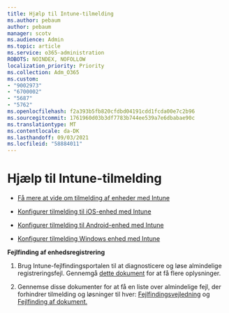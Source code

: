```yaml
---
title: Hjælp til Intune-tilmelding
ms.author: pebaum
author: pebaum
manager: scotv
ms.audience: Admin
ms.topic: article
ms.service: o365-administration
ROBOTS: NOINDEX, NOFOLLOW
localization_priority: Priority
ms.collection: Adm_O365
ms.custom:
- "9002973"
- "6700002"
- "5687"
- "5762"
ms.openlocfilehash: f2a393b5fb820cfdbd04191cdd1fcda00e7c2b96
ms.sourcegitcommit: 1761960d03b3df7783b744ee539a7e6dbabae90c
ms.translationtype: MT
ms.contentlocale: da-DK
ms.lasthandoff: 09/03/2021
ms.locfileid: "58884011"
---
```

# <a name="help-with-intune-enrollment"></a>Hjælp til Intune-tilmelding


- [Få mere at vide om tilmelding af enheder med Intune](https://docs.microsoft.com/intune/device-enrollment)

- [Konfigurer tilmelding til iOS-enhed med Intune](https://docs.microsoft.com/intune/ios-enroll)

- [Konfigurer tilmelding til Android-enhed med Intune](https://docs.microsoft.com/intune/android-enroll)

- [Konfigurer tilmelding Windows enhed med Intune](https://docs.microsoft.com/intune/windows-enroll)

**Fejlfinding af enhedsregistrering**

1. Brug Intune-fejlfindingsportalen til at diagnosticere og løse almindelige registreringsfejl. Gennemgå [dette dokument](https://docs.microsoft.com/intune/help-desk-operators) for at få flere oplysninger.

2. Gennemse disse dokumenter for at få en liste over almindelige fejl, der forhindrer tilmelding og løsninger til hver: [Fejlfindingsvejledning](https://support.microsoft.com/help/4469913/troubleshooting-windows-device-enrollment-problems-in-microsoft-intune) og [Fejlfinding af dokument.](https://docs.microsoft.com/intune/troubleshoot-device-enrollment-in-intune)